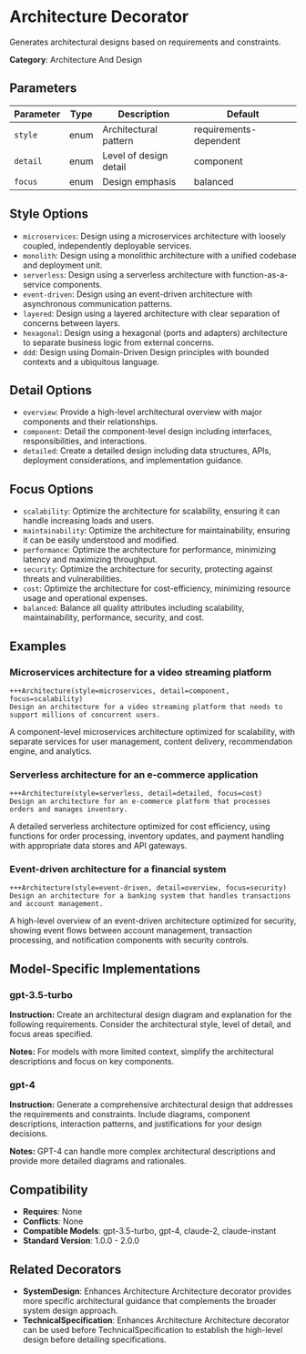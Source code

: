 # Architecture Decorator

Generates architectural designs based on requirements and constraints.

**Category**: Architecture And Design

## Parameters

| Parameter | Type | Description | Default |
|-----------|------|-------------|--------|
| `style` | enum | Architectural pattern | requirements-dependent |
| `detail` | enum | Level of design detail | component |
| `focus` | enum | Design emphasis | balanced |

## Style Options

- `microservices`: Design using a microservices architecture with loosely coupled, independently deployable services.
- `monolith`: Design using a monolithic architecture with a unified codebase and deployment unit.
- `serverless`: Design using a serverless architecture with function-as-a-service components.
- `event-driven`: Design using an event-driven architecture with asynchronous communication patterns.
- `layered`: Design using a layered architecture with clear separation of concerns between layers.
- `hexagonal`: Design using a hexagonal (ports and adapters) architecture to separate business logic from external concerns.
- `ddd`: Design using Domain-Driven Design principles with bounded contexts and a ubiquitous language.

## Detail Options

- `overview`: Provide a high-level architectural overview with major components and their relationships.
- `component`: Detail the component-level design including interfaces, responsibilities, and interactions.
- `detailed`: Create a detailed design including data structures, APIs, deployment considerations, and implementation guidance.

## Focus Options

- `scalability`: Optimize the architecture for scalability, ensuring it can handle increasing loads and users.
- `maintainability`: Optimize the architecture for maintainability, ensuring it can be easily understood and modified.
- `performance`: Optimize the architecture for performance, minimizing latency and maximizing throughput.
- `security`: Optimize the architecture for security, protecting against threats and vulnerabilities.
- `cost`: Optimize the architecture for cost-efficiency, minimizing resource usage and operational expenses.
- `balanced`: Balance all quality attributes including scalability, maintainability, performance, security, and cost.

## Examples

### Microservices architecture for a video streaming platform

```
+++Architecture(style=microservices, detail=component, focus=scalability)
Design an architecture for a video streaming platform that needs to support millions of concurrent users.
```

A component-level microservices architecture optimized for scalability, with separate services for user management, content delivery, recommendation engine, and analytics.

### Serverless architecture for an e-commerce application

```
+++Architecture(style=serverless, detail=detailed, focus=cost)
Design an architecture for an e-commerce platform that processes orders and manages inventory.
```

A detailed serverless architecture optimized for cost efficiency, using functions for order processing, inventory updates, and payment handling with appropriate data stores and API gateways.

### Event-driven architecture for a financial system

```
+++Architecture(style=event-driven, detail=overview, focus=security)
Design an architecture for a banking system that handles transactions and account management.
```

A high-level overview of an event-driven architecture optimized for security, showing event flows between account management, transaction processing, and notification components with security controls.

## Model-Specific Implementations

### gpt-3.5-turbo

**Instruction:** Create an architectural design diagram and explanation for the following requirements. Consider the architectural style, level of detail, and focus areas specified.

**Notes:** For models with more limited context, simplify the architectural descriptions and focus on key components.

### gpt-4

**Instruction:** Generate a comprehensive architectural design that addresses the requirements and constraints. Include diagrams, component descriptions, interaction patterns, and justifications for your design decisions.

**Notes:** GPT-4 can handle more complex architectural descriptions and provide more detailed diagrams and rationales.


## Compatibility

- **Requires**: None
- **Conflicts**: None
- **Compatible Models**: gpt-3.5-turbo, gpt-4, claude-2, claude-instant
- **Standard Version**: 1.0.0 - 2.0.0

## Related Decorators

- **SystemDesign**: Enhances Architecture Architecture decorator provides more specific architectural guidance that complements the broader system design approach.
- **TechnicalSpecification**: Enhances Architecture Architecture decorator can be used before TechnicalSpecification to establish the high-level design before detailing specifications.
